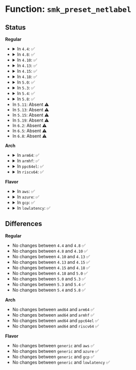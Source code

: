 # Function: <code>smk_preset_netlabel</code>

## Status
<b>Regular</b>
<ul>
<li>
<details>
<summary>In <code>4.4</code>: ✅</summary>

```c
int smk_preset_netlabel(struct smack_known *skp);
```

**Collision:** Unique Static

**Inline:** No

**Transformation:** False

**Instances:**

```
In security/smack/smackfs.c (ffffffff81f98bc6)
Location: security/smack/smackfs.c:3000
Inline: False
```
**Symbols:**

```
ffffffff81f98bc6-ffffffff81f98bfe: smk_preset_netlabel (STB_LOCAL)
```
</details>
</li>
<li>
<details>
<summary>In <code>4.8</code>: ✅</summary>

```c
int smk_preset_netlabel(struct smack_known *skp);
```

**Collision:** Unique Static

**Inline:** No

**Transformation:** False

**Instances:**

```
In security/smack/smackfs.c (ffffffff81fc3874)
Location: security/smack/smackfs.c:2950
Inline: False
```
**Symbols:**

```
ffffffff81fc3874-ffffffff81fc38ac: smk_preset_netlabel (STB_LOCAL)
```
</details>
</li>
<li>
<details>
<summary>In <code>4.10</code>: ✅</summary>

```c
int smk_preset_netlabel(struct smack_known *skp);
```

**Collision:** Unique Static

**Inline:** No

**Transformation:** False

**Instances:**

```
In security/smack/smackfs.c (ffffffff82000285)
Location: security/smack/smackfs.c:2945
Inline: False
```
**Symbols:**

```
ffffffff82000285-ffffffff820002bd: smk_preset_netlabel (STB_LOCAL)
```
</details>
</li>
<li>
<details>
<summary>In <code>4.13</code>: ✅</summary>

```c
int smk_preset_netlabel(struct smack_known *skp);
```

**Collision:** Unique Static

**Inline:** No

**Transformation:** False

**Instances:**

```
In security/smack/smackfs.c (ffffffff820e39fa)
Location: security/smack/smackfs.c:2950
Inline: False
```
**Symbols:**

```
ffffffff820e39fa-ffffffff820e3a37: smk_preset_netlabel (STB_LOCAL)
```
</details>
</li>
<li>
<details>
<summary>In <code>4.15</code>: ✅</summary>

```c
int smk_preset_netlabel(struct smack_known *skp);
```

**Collision:** Unique Static

**Inline:** No

**Transformation:** False

**Instances:**

```
In security/smack/smackfs.c (ffffffff826ec68d)
Location: security/smack/smackfs.c:2950
Inline: False
```
**Symbols:**

```
ffffffff826ec68d-ffffffff826ec6ca: smk_preset_netlabel (STB_LOCAL)
```
</details>
</li>
<li>
<details>
<summary>In <code>4.18</code>: ✅</summary>

```c
int smk_preset_netlabel(struct smack_known *skp);
```

**Collision:** Unique Static

**Inline:** No

**Transformation:** False

**Instances:**

```
In security/smack/smackfs.c (ffffffff82716a3a)
Location: security/smack/smackfs.c:2950
Inline: False
Direct callers:
  - security/smack/smackfs.c:init_smk_fs
  - security/smack/smackfs.c:init_smk_fs
  - security/smack/smackfs.c:init_smk_fs
  - security/smack/smackfs.c:init_smk_fs
  - security/smack/smackfs.c:init_smk_fs
```
**Symbols:**

```
ffffffff82716a3a-ffffffff82716a77: smk_preset_netlabel (STB_LOCAL)
```
</details>
</li>
<li>
<details>
<summary>In <code>5.0</code>: ✅</summary>

```c
int smk_preset_netlabel(struct smack_known *skp);
```

**Collision:** Unique Static

**Inline:** No

**Transformation:** False

**Instances:**

```
In security/smack/smackfs.c (ffffffff828ce4e9)
Location: security/smack/smackfs.c:2947
Inline: False
Direct callers:
  - security/smack/smackfs.c:init_smk_fs
  - security/smack/smackfs.c:init_smk_fs
  - security/smack/smackfs.c:init_smk_fs
  - security/smack/smackfs.c:init_smk_fs
  - security/smack/smackfs.c:init_smk_fs
```
**Symbols:**

```
ffffffff828ce4e9-ffffffff828ce526: smk_preset_netlabel (STB_LOCAL)
```
</details>
</li>
<li>
<details>
<summary>In <code>5.3</code>: ✅</summary>

```c
int smk_preset_netlabel(struct smack_known *skp);
```

**Collision:** Unique Static

**Inline:** No

**Transformation:** False

**Instances:**

```
In security/smack/smackfs.c (ffffffff828e7f9c)
Location: security/smack/smackfs.c:2930
Inline: False
Direct callers:
  - security/smack/smackfs.c:init_smk_fs
  - security/smack/smackfs.c:init_smk_fs
  - security/smack/smackfs.c:init_smk_fs
  - security/smack/smackfs.c:init_smk_fs
  - security/smack/smackfs.c:init_smk_fs
```
**Symbols:**

```
ffffffff828e7f9c-ffffffff828e7fd9: smk_preset_netlabel (STB_LOCAL)
```
</details>
</li>
<li>
<details>
<summary>In <code>5.4</code>: ✅</summary>

```c
int smk_preset_netlabel(struct smack_known *skp);
```

**Collision:** Unique Static

**Inline:** No

**Transformation:** False

**Instances:**

```
In security/smack/smackfs.c (ffffffff828f0a88)
Location: security/smack/smackfs.c:2930
Inline: False
Direct callers:
  - security/smack/smackfs.c:init_smk_fs
  - security/smack/smackfs.c:init_smk_fs
  - security/smack/smackfs.c:init_smk_fs
  - security/smack/smackfs.c:init_smk_fs
  - security/smack/smackfs.c:init_smk_fs
```
**Symbols:**

```
ffffffff828f0a88-ffffffff828f0ac5: smk_preset_netlabel (STB_LOCAL)
```
</details>
</li>
<li>
<details>
<summary>In <code>5.8</code>: ✅</summary>

```c
int smk_preset_netlabel(struct smack_known *skp);
```

**Collision:** Unique Static

**Inline:** No

**Transformation:** False

**Instances:**

```
In security/smack/smackfs.c (ffffffff82d05c79)
Location: security/smack/smackfs.c:2958
Inline: False
Direct callers:
  - security/smack/smackfs.c:init_smk_fs
  - security/smack/smackfs.c:init_smk_fs
  - security/smack/smackfs.c:init_smk_fs
  - security/smack/smackfs.c:init_smk_fs
  - security/smack/smackfs.c:init_smk_fs
```
**Symbols:**

```
ffffffff82d05c79-ffffffff82d05cb9: smk_preset_netlabel (STB_LOCAL)
```
</details>
</li>
<li>
In <code>5.11</code>: Absent ⚠️
</li>
<li>
In <code>5.13</code>: Absent ⚠️
</li>
<li>
In <code>5.15</code>: Absent ⚠️
</li>
<li>
In <code>5.19</code>: Absent ⚠️
</li>
<li>
In <code>6.2</code>: Absent ⚠️
</li>
<li>
In <code>6.5</code>: Absent ⚠️
</li>
<li>
In <code>6.8</code>: Absent ⚠️
</li>
</ul>
<b>Arch</b>
<ul>
<li>
<details>
<summary>In <code>arm64</code>: ✅</summary>

```c
int smk_preset_netlabel(struct smack_known *skp);
```

**Collision:** Unique Static

**Inline:** No

**Transformation:** False

**Instances:**

```
In security/smack/smackfs.c (ffff80001146ab0c)
Location: security/smack/smackfs.c:2930
Inline: False
Direct callers:
  - security/smack/smackfs.c:init_smk_fs
  - security/smack/smackfs.c:init_smk_fs
  - security/smack/smackfs.c:init_smk_fs
  - security/smack/smackfs.c:init_smk_fs
  - security/smack/smackfs.c:init_smk_fs
```
**Symbols:**

```
ffff80001146ab0c-ffff80001146ab6c: smk_preset_netlabel (STB_LOCAL)
```
</details>
</li>
<li>
<details>
<summary>In <code>armhf</code>: ✅</summary>

```c
int smk_preset_netlabel(struct smack_known *skp);
```

**Collision:** Unique Static

**Inline:** No

**Transformation:** False

**Instances:**

```
In security/smack/smackfs.c (c1543794)
Location: security/smack/smackfs.c:2930
Inline: False
Direct callers:
  - security/smack/smackfs.c:init_smk_fs
  - security/smack/smackfs.c:init_smk_fs
  - security/smack/smackfs.c:init_smk_fs
  - security/smack/smackfs.c:init_smk_fs
  - security/smack/smackfs.c:init_smk_fs
```
**Symbols:**

```
c1543794-c15437e4: smk_preset_netlabel (STB_LOCAL)
```
</details>
</li>
<li>
<details>
<summary>In <code>ppc64el</code>: ✅</summary>

```c
int smk_preset_netlabel(struct smack_known *skp);
```

**Collision:** Unique Static

**Inline:** No

**Transformation:** False

**Instances:**

```
In security/smack/smackfs.c (c000000001399288)
Location: security/smack/smackfs.c:2930
Inline: False
Direct callers:
  - security/smack/smackfs.c:init_smk_fs
  - security/smack/smackfs.c:init_smk_fs
  - security/smack/smackfs.c:init_smk_fs
  - security/smack/smackfs.c:init_smk_fs
  - security/smack/smackfs.c:init_smk_fs
```
**Symbols:**

```
c000000001399288-c000000001399300: smk_preset_netlabel (STB_LOCAL)
```
</details>
</li>
<li>
<details>
<summary>In <code>riscv64</code>: ✅</summary>

```c
int smk_preset_netlabel(struct smack_known *skp);
```

**Collision:** Unique Static

**Inline:** No

**Transformation:** False

**Instances:**

```
In security/smack/smackfs.c (ffffffe000025b90)
Location: security/smack/smackfs.c:2930
Inline: False
Direct callers:
  - security/smack/smackfs.c:init_smk_fs
  - security/smack/smackfs.c:init_smk_fs
  - security/smack/smackfs.c:init_smk_fs
  - security/smack/smackfs.c:init_smk_fs
  - security/smack/smackfs.c:init_smk_fs
```
**Symbols:**

```
ffffffe000025b90-ffffffe000025be4: smk_preset_netlabel (STB_LOCAL)
```
</details>
</li>
</ul>
<b>Flavor</b>
<ul>
<li>
<details>
<summary>In <code>aws</code>: ✅</summary>

```c
int smk_preset_netlabel(struct smack_known *skp);
```

**Collision:** Unique Static

**Inline:** No

**Transformation:** False

**Instances:**

```
In security/smack/smackfs.c (ffffffff828d993c)
Location: security/smack/smackfs.c:2930
Inline: False
Direct callers:
  - security/smack/smackfs.c:init_smk_fs
  - security/smack/smackfs.c:init_smk_fs
  - security/smack/smackfs.c:init_smk_fs
  - security/smack/smackfs.c:init_smk_fs
  - security/smack/smackfs.c:init_smk_fs
```
**Symbols:**

```
ffffffff828d993c-ffffffff828d9979: smk_preset_netlabel (STB_LOCAL)
```
</details>
</li>
<li>
<details>
<summary>In <code>azure</code>: ✅</summary>

```c
int smk_preset_netlabel(struct smack_known *skp);
```

**Collision:** Unique Static

**Inline:** No

**Transformation:** False

**Instances:**

```
In security/smack/smackfs.c (ffffffff828d2058)
Location: security/smack/smackfs.c:2930
Inline: False
Direct callers:
  - security/smack/smackfs.c:init_smk_fs
  - security/smack/smackfs.c:init_smk_fs
  - security/smack/smackfs.c:init_smk_fs
  - security/smack/smackfs.c:init_smk_fs
  - security/smack/smackfs.c:init_smk_fs
```
**Symbols:**

```
ffffffff828d2058-ffffffff828d2095: smk_preset_netlabel (STB_LOCAL)
```
</details>
</li>
<li>
<details>
<summary>In <code>gcp</code>: ✅</summary>

```c
int smk_preset_netlabel(struct smack_known *skp);
```

**Collision:** Unique Static

**Inline:** No

**Transformation:** False

**Instances:**

```
In security/smack/smackfs.c (ffffffff828ec6b0)
Location: security/smack/smackfs.c:2930
Inline: False
Direct callers:
  - security/smack/smackfs.c:init_smk_fs
  - security/smack/smackfs.c:init_smk_fs
  - security/smack/smackfs.c:init_smk_fs
  - security/smack/smackfs.c:init_smk_fs
  - security/smack/smackfs.c:init_smk_fs
```
**Symbols:**

```
ffffffff828ec6b0-ffffffff828ec6ed: smk_preset_netlabel (STB_LOCAL)
```
</details>
</li>
<li>
<details>
<summary>In <code>lowlatency</code>: ✅</summary>

```c
int smk_preset_netlabel(struct smack_known *skp);
```

**Collision:** Unique Static

**Inline:** No

**Transformation:** False

**Instances:**

```
In security/smack/smackfs.c (ffffffff828f1ad2)
Location: security/smack/smackfs.c:2930
Inline: False
Direct callers:
  - security/smack/smackfs.c:init_smk_fs
  - security/smack/smackfs.c:init_smk_fs
  - security/smack/smackfs.c:init_smk_fs
  - security/smack/smackfs.c:init_smk_fs
  - security/smack/smackfs.c:init_smk_fs
```
**Symbols:**

```
ffffffff828f1ad2-ffffffff828f1b0f: smk_preset_netlabel (STB_LOCAL)
```
</details>
</li>
</ul>

## Differences
<b>Regular</b>
<ul>
<li>
No changes between <code>4.4</code> and <code>4.8</code> ✅
</li>
<li>
No changes between <code>4.8</code> and <code>4.10</code> ✅
</li>
<li>
No changes between <code>4.10</code> and <code>4.13</code> ✅
</li>
<li>
No changes between <code>4.13</code> and <code>4.15</code> ✅
</li>
<li>
No changes between <code>4.15</code> and <code>4.18</code> ✅
</li>
<li>
No changes between <code>4.18</code> and <code>5.0</code> ✅
</li>
<li>
No changes between <code>5.0</code> and <code>5.3</code> ✅
</li>
<li>
No changes between <code>5.3</code> and <code>5.4</code> ✅
</li>
<li>
No changes between <code>5.4</code> and <code>5.8</code> ✅
</li>
</ul>
<b>Arch</b>
<ul>
<li>
No changes between <code>amd64</code> and <code>arm64</code> ✅
</li>
<li>
No changes between <code>amd64</code> and <code>armhf</code> ✅
</li>
<li>
No changes between <code>amd64</code> and <code>ppc64el</code> ✅
</li>
<li>
No changes between <code>amd64</code> and <code>riscv64</code> ✅
</li>
</ul>
<b>Flavor</b>
<ul>
<li>
No changes between <code>generic</code> and <code>aws</code> ✅
</li>
<li>
No changes between <code>generic</code> and <code>azure</code> ✅
</li>
<li>
No changes between <code>generic</code> and <code>gcp</code> ✅
</li>
<li>
No changes between <code>generic</code> and <code>lowlatency</code> ✅
</li>
</ul>
